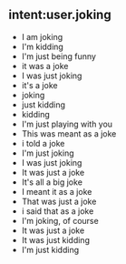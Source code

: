 ## intent:user.joking
- I am joking
- I'm kidding
- I'm just being funny
- it was a joke
- I was just joking
- it's a joke
- joking
- just kidding
- kidding
- I'm just playing with you
- This was meant as a joke
- i told a joke
- I'm just joking
- I was just joking
- It was just a joke
- It's all a big joke
- I meant it as a joke
- That was just a joke
- i said that as a joke
- I'm joking, of course
- It was just a joke
- It was just kidding
- I'm just kidding